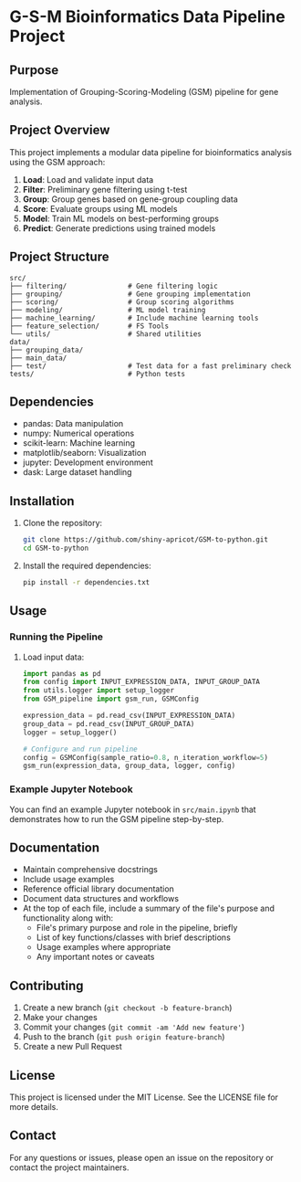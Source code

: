 # G-S-M Bioinformatics Data Pipeline Project

## Purpose
Implementation of Grouping-Scoring-Modeling (GSM) pipeline for gene analysis.

## Project Overview
This project implements a modular data pipeline for bioinformatics analysis using the GSM approach:
1. **Load**: Load and validate input data
2. **Filter**: Preliminary gene filtering using t-test
3. **Group**: Group genes based on gene-group coupling data
4. **Score**: Evaluate groups using ML models
5. **Model**: Train ML models on best-performing groups
6. **Predict**: Generate predictions using trained models

## Project Structure
```
src/
├── filtering/               # Gene filtering logic
├── grouping/                # Gene grouping implementation
├── scoring/                 # Group scoring algorithms
├── modeling/                # ML model training
├── machine_learning/        # Include machine learning tools
├── feature_selection/       # FS Tools
└── utils/                   # Shared utilities
data/
├── grouping_data/
├── main_data/
├── test/                    # Test data for a fast preliminary check
tests/                       # Python tests
```

## Dependencies
- pandas: Data manipulation
- numpy: Numerical operations
- scikit-learn: Machine learning
- matplotlib/seaborn: Visualization
- jupyter: Development environment
- dask: Large dataset handling

## Installation
1. Clone the repository:
    ```sh
    git clone https://github.com/shiny-apricot/GSM-to-python.git
    cd GSM-to-python
    ```
2. Install the required dependencies:
    ```sh
    pip install -r dependencies.txt
    ```

## Usage
### Running the Pipeline
1. Load input data:
    ```python
    import pandas as pd
    from config import INPUT_EXPRESSION_DATA, INPUT_GROUP_DATA
    from utils.logger import setup_logger
    from GSM_pipeline import gsm_run, GSMConfig

    expression_data = pd.read_csv(INPUT_EXPRESSION_DATA)
    group_data = pd.read_csv(INPUT_GROUP_DATA)
    logger = setup_logger()

    # Configure and run pipeline
    config = GSMConfig(sample_ratio=0.8, n_iteration_workflow=5)
    gsm_run(expression_data, group_data, logger, config)
    ```

### Example Jupyter Notebook
You can find an example Jupyter notebook in `src/main.ipynb` that demonstrates how to run the GSM pipeline step-by-step.

## Documentation
- Maintain comprehensive docstrings
- Include usage examples
- Reference official library documentation
- Document data structures and workflows
- At the top of each file, include a summary of the file's purpose and functionality along with:
  - File's primary purpose and role in the pipeline, briefly
  - List of key functions/classes with brief descriptions
  - Usage examples where appropriate
  - Any important notes or caveats

## Contributing
1. Create a new branch (`git checkout -b feature-branch`)
2. Make your changes
3. Commit your changes (`git commit -am 'Add new feature'`)
4. Push to the branch (`git push origin feature-branch`)
5. Create a new Pull Request

## License
This project is licensed under the MIT License. See the LICENSE file for more details.

## Contact
For any questions or issues, please open an issue on the repository or contact the project maintainers.
